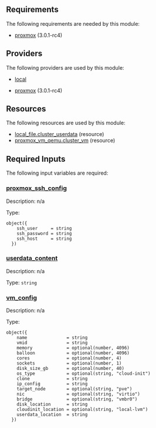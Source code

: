 <!-- BEGIN_TF_DOCS -->
## Requirements

The following requirements are needed by this module:

- <a name="requirement_proxmox"></a> [proxmox](#requirement\_proxmox) (3.0.1-rc4)

## Providers

The following providers are used by this module:

- <a name="provider_local"></a> [local](#provider\_local)

- <a name="provider_proxmox"></a> [proxmox](#provider\_proxmox) (3.0.1-rc4)

## Resources

The following resources are used by this module:

- [local_file.cluster_userdata](https://registry.terraform.io/providers/hashicorp/local/latest/docs/resources/file) (resource)
- [proxmox_vm_qemu.cluster_vm](https://registry.terraform.io/providers/Telmate/proxmox/3.0.1-rc4/docs/resources/vm_qemu) (resource)

## Required Inputs

The following input variables are required:

### <a name="input_proxmox_ssh_config"></a> [proxmox\_ssh\_config](#input\_proxmox\_ssh\_config)

Description: n/a

Type:

```hcl
object({
    ssh_user     = string
    ssh_password = string
    ssh_host     = string
  })
```

### <a name="input_userdata_content"></a> [userdata\_content](#input\_userdata\_content)

Description: n/a

Type: `string`

### <a name="input_vm_config"></a> [vm\_config](#input\_vm\_config)

Description: n/a

Type:

```hcl
object({
    name               = string
    vmid               = string
    memory             = optional(number, 4096)
    balloon            = optional(number, 4096)
    cores              = optional(number, 4)
    sockets            = optional(number, 1)
    disk_size_gb       = optional(number, 40)
    os_type            = optional(string, "cloud-init")
    clone              = string
    ip_config          = string
    target_node        = optional(string, "pve")
    nic                = optional(string, "virtio")
    bridge             = optional(string, "vmbr0")
    disk_location      = string
    cloudinit_location = optional(string, "local-lvm")
    userdata_location  = string
  })
```
<!-- END_TF_DOCS -->